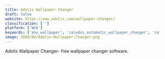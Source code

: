 ```yaml
---
title: Adolix Wallpaper Changer
draft: false 
website: https://www.adolix.com/wallpaper-changer/
classification: ['']
platform: ['Web']
keywords: ['any_wallpaper', 'caledos_automatic_wallpaper_changer', 'color_desker', 'commandline_wallpaper_changer', 'evjo_wallpaper_changer', 'fcorp_my_desktop', 'moody_desktop', 'muralpix_wallpaper_changer', 'random_background', 'wallmanager', 'wallpaper_changer.de', 'wallperizer', 'wally', 'webshots']
image: 2020/04/Adolix-Wallpaper-Changer.png
---
```

Adolix Wallpaper Changer- free wallpaper changer software.